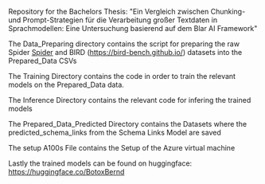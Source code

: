 Repository for the Bachelors Thesis:
"Ein Vergleich zwischen Chunking- und Prompt-Strategien für die Verarbeitung großer Textdaten in Sprachmodellen: Eine Untersuchung basierend auf dem Blar AI Framework"

The Data_Preparing directory contains the script for preparing the raw Spider [Spider](https://yale-lily.github.io//spider) and BIRD (https://bird-bench.github.io/) datasets into the Prepared_Data CSVs

The Training Directory contains the code in order to train the relevant models on the Prepared_Data data.

The Inference Directory contains the relevant code for infering the trained models

The Prepared_Data_Predicted Directory contains the Datasets where the predicted_schema_links from the Schema Links Model are saved

The setup A100s File contains the Setup of the Azure virtual machine

Lastly the trained models can be found on huggingface: https://huggingface.co/BotoxBernd
